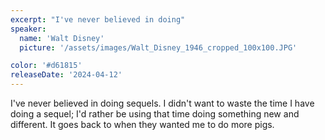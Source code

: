 ```yaml
---
excerpt: "I've never believed in doing"
speaker:
  name: 'Walt Disney'
  picture: '/assets/images/Walt_Disney_1946_cropped_100x100.JPG'

color: '#d61815'
releaseDate: '2024-04-12'
---
```

I've never believed in doing sequels. I didn't want to waste the time I have doing a sequel; I'd rather be using that time doing something new and different. It goes back to when they wanted me to do more pigs.
